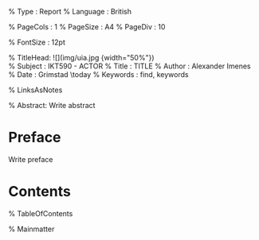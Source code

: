 % Type     : Report
% Language : British

% PageCols : 1
% PageSize : A4
% PageDiv  : 10

% FontSize : 12pt

% TitleHead: ![](img/uia.jpg {width="50%"})\
% Subject  : IKT590 - ACTOR
% Title    : TITLE
% Author   : Alexander Imenes
% Date     : Grimstad \today
% Keywords : find, keywords

% LinksAsNotes

% Abstract:
  Write abstract

# Preface

Write preface

# Contents

% TableOfContents

% Mainmatter
